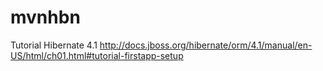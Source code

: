 mvnhbn
======

Tutorial Hibernate 4.1 http://docs.jboss.org/hibernate/orm/4.1/manual/en-US/html/ch01.html#tutorial-firstapp-setup
